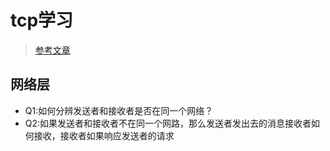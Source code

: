 # tcp学习

> [参考文章](https://www.cnblogs.com/onepixel/p/7092302.html)

## 网络层

- Q1:如何分辨发送者和接收者是否在同一个网络？
- Q2:如果发送者和接收者不在同一个网路，那么发送者发出去的消息接收者如何接收，接收者如果响应发送者的请求
